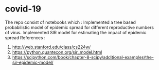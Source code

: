 # covid-19
The repo consist of notebooks which : 
Implemented a tree based probabilistic model of epidemic spread for different reproductive numbers of virus.
Implemented SIR model for estimating the impact of epidemic spread
References :
1. http://web.stanford.edu/class/cs224w/
2. https://python.quantecon.org/sir_model.html
3. https://scipython.com/book/chapter-8-scipy/additional-examples/the-sir-epidemic-model/
